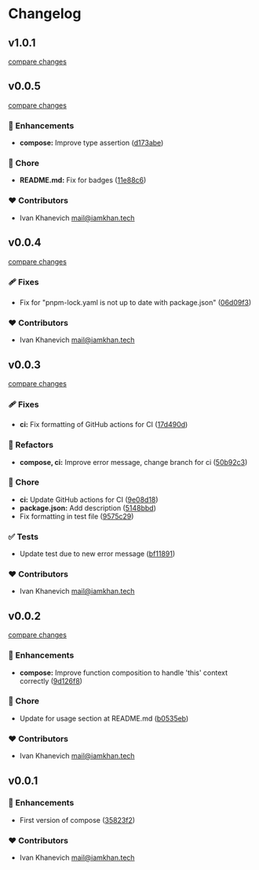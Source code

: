 # Changelog


## v1.0.1

[compare changes](https://github.com/iamkhan21/func-compose/compare/v0.0.5...v1.0.1)

## v0.0.5

[compare changes](https://github.com/iamkhan21/func-compose/compare/v0.0.4...v0.0.5)


### 🚀 Enhancements

  - **compose:** Improve type assertion ([d173abe](https://github.com/iamkhan21/func-compose/commit/d173abe))

### 🏡 Chore

  - **README.md:** Fix for badges ([11e88c6](https://github.com/iamkhan21/func-compose/commit/11e88c6))

### ❤️  Contributors

- Ivan Khanevich <mail@iamkhan.tech>

## v0.0.4

[compare changes](https://github.com/iamkhan21/func-compose/compare/v0.0.3...v0.0.4)


### 🩹 Fixes

  - Fix for "pnpm-lock.yaml is not up to date with package.json" ([06d09f3](https://github.com/iamkhan21/func-compose/commit/06d09f3))

### ❤️  Contributors

- Ivan Khanevich <mail@iamkhan.tech>

## v0.0.3

[compare changes](https://github.com/iamkhan21/func-compose/compare/v0.0.2...v0.0.3)


### 🩹 Fixes

  - **ci:** Fix formatting of GitHub actions for CI ([17d490d](https://github.com/iamkhan21/func-compose/commit/17d490d))

### 💅 Refactors

  - **compose, ci:** Improve error message, change branch for ci ([50b92c3](https://github.com/iamkhan21/func-compose/commit/50b92c3))

### 🏡 Chore

  - **ci:** Update GitHub actions for CI ([9e08d18](https://github.com/iamkhan21/func-compose/commit/9e08d18))
  - **package.json:** Add description ([5148bbd](https://github.com/iamkhan21/func-compose/commit/5148bbd))
  - Fix formatting in test file ([9575c29](https://github.com/iamkhan21/func-compose/commit/9575c29))

### ✅ Tests

  - Update test due to new error message ([bf11891](https://github.com/iamkhan21/func-compose/commit/bf11891))

### ❤️  Contributors

- Ivan Khanevich <mail@iamkhan.tech>

## v0.0.2

[compare changes](https://github.com/iamkhan21/func-compose/compare/v0.0.1...v0.0.2)


### 🚀 Enhancements

  - **compose:** Improve function composition to handle 'this' context correctly ([9d126f8](https://github.com/iamkhan21/func-compose/commit/9d126f8))

### 🏡 Chore

  - Update for usage section at README.md ([b0535eb](https://github.com/iamkhan21/func-compose/commit/b0535eb))

### ❤️  Contributors

- Ivan Khanevich <mail@iamkhan.tech>

## v0.0.1


### 🚀 Enhancements

  - First version of compose ([35823f2](https://github.com/iamkhan21/func-compose/commit/35823f2))

### ❤️  Contributors

- Ivan Khanevich <mail@iamkhan.tech>

